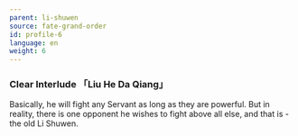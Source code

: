 ```yaml
---
parent: li-shuwen
source: fate-grand-order
id: profile-6
language: en
weight: 6
---
```


### Clear Interlude 「Liu He Da Qiang」

Basically, he will fight any Servant as long as they are powerful.
But in reality, there is one opponent he wishes to fight above all else, and that is - the old Li Shuwen.
